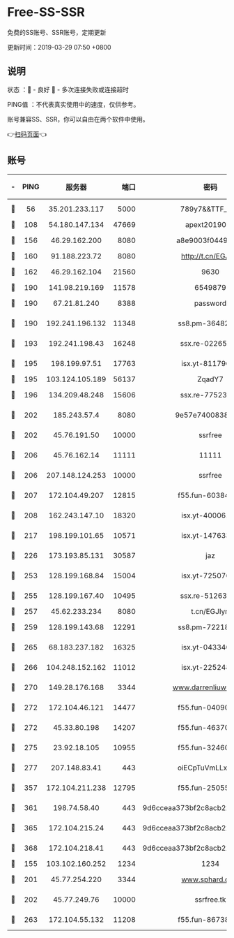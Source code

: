 # Free-SS-SSR

免费的SS账号、SSR账号，定期更新

更新时间：2019-03-29 07:50 +0800

## 说明

状态     ：🙂 - 良好 🙁 - 多次连接失败或连接超时

PING值   ：不代表真实使用中的速度，仅供参考。

账号兼容SS、SSR，你可以自由在两个软件中使用。

👉[扫码页面](https://liesauer.github.io/Free-SS-SSR/)👈

## 账号

|-|PING|服务器|端口|密码|加密方式|区域|
|:----:|:----:|:-----:|-----:|:----:|:----:|:----:|
|🙂|56|35.201.233.117|5000|789y7&&TTF_+><|aes-256-cfb|US|
|🙂|108|54.180.147.134|47669|apext2019001|chacha20|KR|
|🙂|156|46.29.162.200|8080|a8e9003f0449cea5|chacha20-ietf|RU|
|🙂|160|91.188.223.72|8080|http://t.cn/EGJIyrl|rc4-md5|RU|
|🙂|162|46.29.162.104|21560|9630|aes-128-ctr|RU|
|🙂|190|141.98.219.169|11578|6549879|chacha20|US|
|🙂|190|67.21.81.240|8388|password|aes-256-cfb|US|
|🙂|190|192.241.196.132|11348|ss8.pm-36482567|aes-256-cfb|US|
|🙂|193|192.241.198.43|16248|ssx.re-02265507|aes-256-cfb|US|
|🙂|195|198.199.97.51|17763|isx.yt-81179662|aes-256-cfb|US|
|🙂|195|103.124.105.189|56137|ZqadY7|chacha20|US|
|🙂|196|134.209.48.248|15606|ssx.re-77523677|aes-256-cfb|US|
|🙂|202|185.243.57.4|8080|9e57e7400838a01e|chacha20-ietf|US|
|🙂|202|45.76.191.50|10000|ssrfree|aes-256-cfb|SG|
|🙂|206|45.76.162.14|11111|11111|aes-256-cfb|SG|
|🙂|206|207.148.124.253|10000|ssrfree|aes-256-cfb|SG|
|🙂|207|172.104.49.207|12815|f55.fun-60384843|aes-256-cfb|SG|
|🙂|208|162.243.147.10|18320|isx.yt-40006100|aes-256-cfb|US|
|🙂|217|198.199.101.65|10571|isx.yt-14763389|aes-256-cfb|US|
|🙂|226|173.193.85.131|30587|jaz|aes-256-cfb|US|
|🙂|253|128.199.168.84|15004|isx.yt-72507623|aes-256-cfb|SG|
|🙂|255|128.199.167.40|10495|ssx.re-51263032|aes-256-cfb|SG|
|🙂|257|45.62.233.234|8080|t.cn/EGJIyrl|rc4-md5|CA|
|🙂|259|128.199.143.68|12291|ss8.pm-72218941|aes-256-cfb|SG|
|🙂|265|68.183.237.182|16325|isx.yt-04334006|aes-256-cfb|SG|
|🙂|266|104.248.152.162|11012|isx.yt-22524807|aes-256-cfb|SG|
|🙂|270|149.28.176.168|3344|www.darrenliuwei.com|aes-256-cfb|AU|
|🙂|272|172.104.46.121|14477|f55.fun-04090442|aes-256-cfb|SG|
|🙂|272|45.33.80.198|14207|f55.fun-46370894|aes-256-cfb|US|
|🙂|275|23.92.18.105|10955|f55.fun-32460118|aes-256-cfb|US|
|🙂|277|207.148.83.41|443|oiECpTuVmLLxk4Ts|aes-256-cfb|AU|
|🙂|357|172.104.211.238|12795|f55.fun-25055177|aes-256-cfb|US|
|🙂|361|198.74.58.40|443|9d6cceaa373bf2c8acb22e60b6a58be6|aes-256-cfb|US|
|🙂|365|172.104.215.24|443|9d6cceaa373bf2c8acb22e60b6a58be6|aes-256-cfb|US|
|🙂|368|172.104.218.41|443|9d6cceaa373bf2c8acb22e60b6a58be6|aes-256-cfb|US|
|🙂|155|103.102.160.252|1234|1234|rc4-md5|JP|
|🙂|201|45.77.254.220|3344|www.sphard.com|aes-256-cfb|SG|
|🙂|202|45.77.249.76|10000|ssrfree.tk|aes-256-cfb|SG|
|🙂|263|172.104.55.132|11208|f55.fun-86738977|aes-256-cfb|SG|
